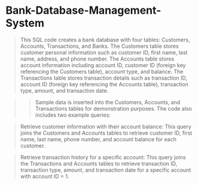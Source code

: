 # Bank-Database-Management-System

>This SQL code creates a bank database with four tables: Customers, Accounts, Transactions, and Banks. 
>The Customers table stores customer personal information such as customer ID, first name, last name, address, and phone number. 
>The Accounts table stores account information including account ID, customer ID (foreign key referencing the Customers table), account type, and balance. 
>The Transactions table stores transaction details such as transaction ID, account ID (foreign key referencing the Accounts table), transaction type, amount, and transaction date.

>>Sample data is inserted into the Customers, Accounts, and Transactions tables for demonstration purposes. The code also includes two example queries:

>Retrieve customer information with their account balance: This query joins the Customers and Accounts tables to retrieve customer ID, first name, last name, phone number, and account balance for each customer.

>Retrieve transaction history for a specific account: This query joins the Transactions and Accounts tables to retrieve transaction ID, transaction type, amount, and transaction date for a specific account with account ID = 1.
